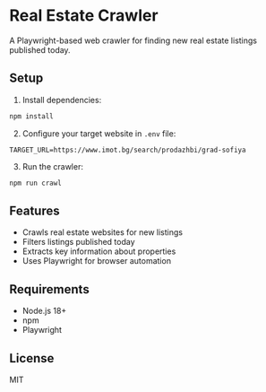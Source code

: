 # Real Estate Crawler

A Playwright-based web crawler for finding new real estate listings published today.

## Setup

1. Install dependencies:

```bash
npm install
```

2. Configure your target website in `.env` file:

```
TARGET_URL=https://www.imot.bg/search/prodazhbi/grad-sofiya
```

3. Run the crawler:

```bash
npm run crawl
```

## Features

- Crawls real estate websites for new listings
- Filters listings published today
- Extracts key information about properties
- Uses Playwright for browser automation

## Requirements

- Node.js 18+
- npm
- Playwright

## License

MIT
